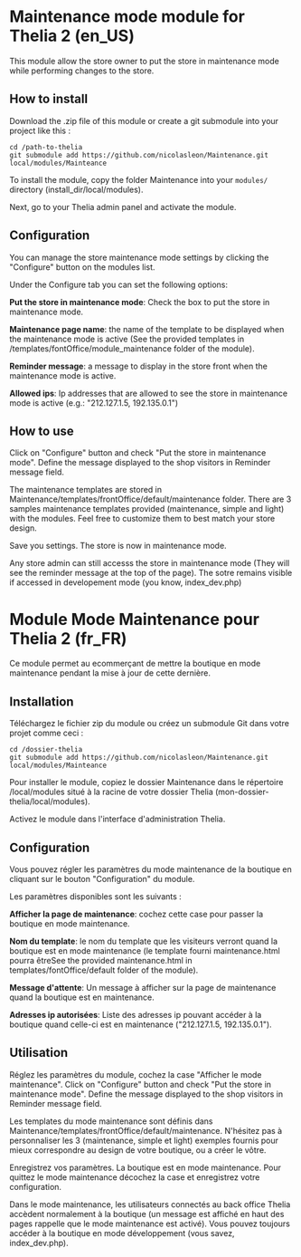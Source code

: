 # Maintenance mode module for Thelia 2 (en_US)

This module allow the store owner to put the store in maintenance mode while performing changes to the store.

## How to install

Download the .zip file of this module or create a git submodule into your project like this :

```
cd /path-to-thelia
git submodule add https://github.com/nicolasleon/Maintenance.git local/modules/Mainteance
```

To install the module, copy the folder Maintenance into your ```modules/``` directory (install_dir/local/modules).

Next, go to your Thelia admin panel and activate the module.


## Configuration

You can manage the store maintenance mode settings by clicking the "Configure" button on the modules list.

Under the Configure tab you can set the following options:

**Put the store in maintenance mode**: Check the box to put the store in maintenance mode.

**Maintenance page name**: the name of the template to be displayed when the maintenance mode is active (See the provided templates in /templates/fontOffice/module_maintenance folder of the module).

**Reminder message**: a message to display in the store front when the maintenance mode is active.

**Allowed ips**: Ip addresses that are allowed to see the store in maintenance mode is active (e.g.: "212.127.1.5, 192.135.0.1")


## How to use

Click on "Configure" button and check "Put the store in maintenance mode".
Define the message displayed to the shop visitors in Reminder message field.

The maintenance templates are stored in Maintenance/templates/frontOffice/default/maintenance folder. There are 3 samples maintenance templates provided (maintenance, simple and light) with the modules. Feel free to customize them to best match your store design.

Save you settings. The store is now in maintenance mode.

Any store admin can still accesss the store in maintenance mode (They will see the reminder message at the top of the page). The sotre remains visible if accessed in developement mode (you know, index_dev.php)


# Module Mode Maintenance pour Thelia 2 (fr_FR)

Ce module permet au ecommerçant de mettre la boutique en mode maintenance pendant la mise à jour de cette dernière.

## Installation

Téléchargez le fichier zip du module ou créez un submodule Git dans votre projet comme ceci :

```
cd /dossier-thelia
git submodule add https://github.com/nicolasleon/Maintenance.git local/modules/Mainteance
```

Pour installer le module, copiez le dossier Maintenance dans le répertoire /local/modules situé à la racine de votre dossier Thelia (mon-dossier-thelia/local/modules).

Activez le module dans l'interface d'administration Thelia.


## Configuration

Vous pouvez régler les paramètres du mode maintenance de la boutique en cliquant sur le bouton "Configuration" du module.

Les paramètres disponibles sont les suivants :

**Afficher la page de maintenance**: cochez cette case pour passer la boutique en mode maintenance.

**Nom du template**: le nom du template que les visiteurs verront quand la boutique est en mode maintenance (le template fourni maintenance.html pourra êtreSee the provided maintenance.html in templates/fontOffice/default folder of the module).

**Message d'attente**: Un message à afficher sur la page de maintenance quand la boutique est en maintenance.

**Adresses ip autorisées**: Liste des adresses ip pouvant accéder à la boutique quand celle-ci est en maintenance ("212.127.1.5, 192.135.0.1").

## Utilisation

Réglez les paramètres du module, cochez la case "Afficher le mode maintenance".
Click on "Configure" button and check "Put the store in maintenance mode".
Define the message displayed to the shop visitors in Reminder message field.

Les templates du mode maintenance sont définis dans Maintenance/templates/frontOffice/default/maintenance. N'hésitez pas à personnaliser les 3 (maintenance, simple et light) exemples fournis pour mieux correspondre au design de votre boutique, ou a créer le vôtre.

Enregistrez vos paramètres. La boutique est en mode maintenance. Pour quittez le mode maintenance décochez la case et enregistrez votre configuration.

Dans le mode maintenance, les utilisateurs connectés au back office Thelia accèdent normalement à la boutique (un message est affiché en haut des pages rappelle que le mode maintenance est activé).
Vous pouvez toujours accéder à la boutique en mode développement (vous savez, index_dev.php).
